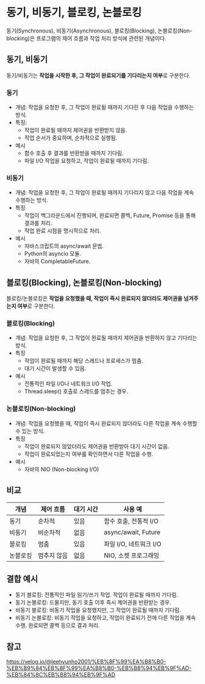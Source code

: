 # 동기, 비동기, 블로킹, 논블로킹


동기(Synchronous), 비동기(Asynchronous), 블로킹(Blocking), 논블로킹(Non-blocking)은 프로그램의 제어 흐름과 작업 처리 방식에 관련된 개념이다.

## 동기, 비동기

동기/비동기는 **작업을 시작한 후, 그 작업이 완료되기를 기다리는지 여부**로 구분한다.

### 동기

- 개념: 작업을 요청한 후, 그 작업이 완료될 때까지 기다린 후 다음 작업을 수행하는 방식.
- 특징:
  - 작업이 완료될 때까지 제어권을 반환받지 않음.
  - 작업 순서가 중요하며, 순차적으로 실행됨.
- 예시
  - 함수 호출 후 결과를 반환받을 때까지 기다림.
  - 파일 I/O 작업을 요청하고, 작업이 완료될 때까지 기다림.

### 비동기

- 개념: 작업을 요청한 후, 그 작업이 완료될 때까지 기다리지 않고 다음 작업을 계속 수행하는 방식.
- 특징
  - 작업이 백그라운드에서 진행되며, 완료되면 콜백, Future, Promise 등을 통해 결과를 처리.
  - 작업 완료 시점을 명시적으로 처리.
- 예시
  - 자바스크립트의 async/await 문법.
  - Python의 asyncio 모듈.
  - 자바의 CompletableFuture.

## 블로킹(Blocking), 논블로킹(Non-blocking)

블로킹/논블로킹은 **작업을 요청했을 때, 작업이 즉시 완료되지 않더라도 제어권을 넘겨주는지 여부**로 구분한다.

### 블로킹(Blocking)
- 개념: 작업을 요청한 후, 그 작업이 완료될 때까지 제어권을 반환하지 않고 기다리는 방식.
- 특징
  - 작업이 완료될 때까지 해당 스레드나 프로세스가 멈춤.
  - 대기 시간이 발생할 수 있음.
- 예시
  - 전통적인 파일 I/O나 네트워크 I/O 작업.
  - Thread.sleep() 호출로 스레드를 멈추는 경우.

### 논블로킹(Non-blocking)
- 개념: 작업을 요청했을 때, 작업이 즉시 완료되지 않더라도 다른 작업을 계속 수행할 수 있는 방식.
- 특징
  - 작업이 완료되지 않았더라도 제어권을 반환받아 대기 시간이 없음.
  - 작업이 완료되었는지 여부를 확인하면서 다른 작업을 수행.
- 예시
  - 자바의 NIO (Non-blocking I/O)

## 비교

|개념|제어 흐름|대기 시간|사용 예|
|------|---|---|---|
|동기|순차적|있음|함수 호출, 전통적 I/O|
|비동기|비순차적|없음|async/await, Future|
|블로킹|멈춤|있음	|파일 I/O, 네트워크 I/O|
|논블로킹|멈추지 않음|없음|NIO, 소켓 프로그래밍|

## 결합 예시

- 동기 블로킹: 전통적인 파일 읽기/쓰기 작업. 작업이 완료될 때까지 기다림.
- 동기 논블로킹: 드물지만, 동기 호출 이후 즉시 제어권을 반환받는 경우.
- 비동기 블로킹: 비동기 작업을 요청했지만, 그 작업이 완료될 때까지 기다림.
- 비동기 논블로킹: 비동기 작업을 요청하고, 작업이 완료되기 전에 다른 작업을 계속 수행. 완료되면 콜백 등으로 결과 처리.

## 참고
https://velog.io/@leehyunho2001/%EB%8F%99%EA%B8%B0-%EB%B9%84%EB%8F%99%EA%B8%B0-%EB%B8%94%EB%9F%AD-%EB%84%8C%EB%B8%94%EB%9F%AD

